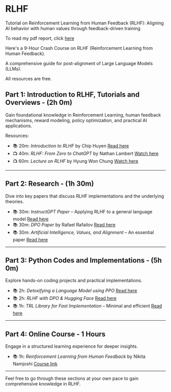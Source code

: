 # RLHF

Tutorial on Reinforcement Learning from Human Feedback (RLHF): Aligning AI behavior with human values through feedback-driven training


To read my pdf report, click [here](main.pdf)   

Here's a 9-Hour Crash Course on RLHF (Reinforcement Learning from Human Feedback).

A comprehensive guide for post-alignment of Large Language Models (LLMs). 

All resources are free.

## Part 1: Introduction to RLHF, Tutorials and Overviews - (2h 0m)

Gain foundational knowledge in Reinforcement Learning, human feedback mechanisms, reward modeling, policy optimization, and practical AI applications.


Resources:
- 📚 20m: *Introduction to RLHF* by Chip Huyen [Read here](https://t.ly/kt7vZ)
- 📺 40m: *RLHF: From Zero to ChatGPT* by Nathan Lambert [Watch here](https://t.ly/gOj_-)
- 📺 60m: *Lecture on RLHF* by Hyung Won Chung [Watch here](https://t.ly/S4LWN)

---

## Part 2: Research - (1h 30m)

Dive into key papers that discuss RLHF implementations and the underlying theories.

- 📚 30m: *InstructGPT Paper* – Applying RLHF to a general language model [Read here](https://t.ly/iBARr)
- 📚 30m: *DPO Paper* by Rafael Rafailov [Read here](https://arxiv.org/pdf/2305.18290)
- 📚 30m: *Artificial Intelligence, Values, and Alignment* – An essential paper [Read here](https://t.ly/DLxNM)
---

## Part 3: Python Codes and Implementations - (5h 0m)

Explore hands-on coding projects and practical implementations.

- 📚 2h: *Detoxifying a Language Model using PPO* [Read here](https://shorturl.at/o2X31)
- 📚 2h: *RLHF with DPO & Hugging Face* [Read here](https://shorturl.at/q1Brq)
- 📚 1h: *TRL Library for Fast Implementation* – Minimal and efficient [Read here](https://shorturl.at/ezzvU)

---

## Part 4: Online Course - 1 Hours

Engage in a structured learning experience for deeper insights.

- 📚 1h: *Reinforcement Learning from Human Feedback* by Nikita Namjoshi [Course link](https://www.deeplearning.ai/short-courses/reinforcement-learning-from-human-feedback/)

---

Feel free to go through these sections at your own pace to gain comprehensive knowledge in RLHF.